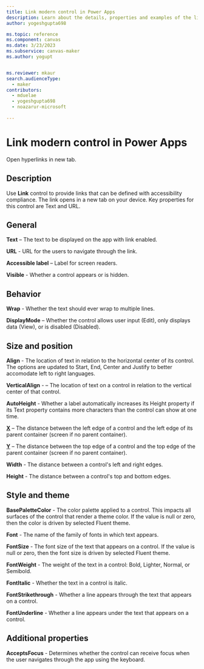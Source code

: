 ```yaml
---
title: Link modern control in Power Apps
description: Learn about the details, properties and examples of the link modern control in Power Apps.
author: yogeshgupta698

ms.topic: reference
ms.component: canvas
ms.date: 3/23/2023
ms.subservice: canvas-maker
ms.author: yogupt


ms.reviewer: mkaur
search.audienceType: 
  - maker
contributors:
  - mduelae
  - yogeshgupta698
  - noazarur-microsoft
  
---
```

# Link modern control in Power Apps

Open hyperlinks in new tab.

## Description
Use **Link** control to provide links that can be defined with accessibility compliance. The link opens in a new tab on your device. Key properties for this control are Text and URL. 

## General
**Text** – The text to be displayed on the app with link enabled.

**URL** - URL for the users to navigate through the link.

**Accessible label** – Label for screen readers.

**Visible** - Whether a control appears or is hidden.

## Behavior 

**Wrap** - Whether the text should ever wrap to multiple lines.

**DisplayMode** – Whether the control allows user input (Edit), only displays data (View), or is disabled (Disabled).

## Size and position 

**Align** - The location of text in relation to the horizontal center of its control. The options are updated to Start, End, Center and Justify to better accomodate left to right languages.

**VerticalAlign** - – The location of text on a control in relation to the vertical center of that control.

**AutoHeight** - Whether a label automatically increases its Height property if its Text property contains more characters than the control can show at one time.

**[X](../properties-size-location.md)** – The distance between the left edge of a control and the left edge of its parent container (screen if no parent container).

**[Y](../properties-size-location.md)** – The distance between the top edge of a control and the top edge of the parent container (screen if no parent container).

**Width** - The distance between a control's left and right edges. 

**Height** - The distance between a control's top and bottom edges. 

## Style and theme

**BasePaletteColor** - The color palette applied to a control. This impacts all surfaces of the control that render a theme color. If the value is null or zero, then the color is driven by selected Fluent theme.

**Font** - The name of the family of fonts in which text appears. 

**FontSize** - The font size of the text that appears on a control. If the value is null or zero, then the font size is driven by selected Fluent theme.

**FontWeight** - The weight of the text in a control: Bold, Lighter, Normal, or Semibold. 

**FontItalic** - Whether the text in a control is italic. 

**FontStrikethrough** - Whether a line appears through the text that appears on a control. 

**FontUnderline** - Whether a line appears under the text that appears on a control. 

## Additional properties

**AcceptsFocus** - Determines whether the control can receive focus when the user navigates through the app using the keyboard. 



